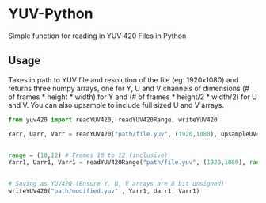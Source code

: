 # YUV-Python
Simple function for reading in YUV 420 Files in Python

## Usage
Takes in path to YUV file and resolution of the file (eg. 1920x1080) and returns three numpy arrays, one for Y, U and V channels of dimensions (# of frames * height * width) for Y and (# of frames * height/2 * width/2) for U and V. You can also upsample to include full sized U and V arrays.


```python
from yuv420 import readYUV420, readYUV420Range, writeYUV420

Yarr, Uarr, Varr = readYUV420("path/file.yuv", (1920,1080), upsampleUV=True)


range = (10,12) # Frames 10 to 12 (inclusive)
Yarr1, Uarr1, Varr1 = readYUV420Range("path/file.yuv", (1920,1080), range, upsampleUV=True)


# Saving as YUV420 (Ensure Y, U, V arrays are 8 bit unsigned)
writeYUV420("path/modified.yuv" , Yarr1, Uarr1, Varr1)
```
